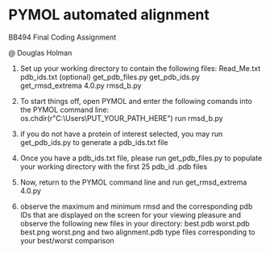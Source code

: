 # PYMOL automated alignment

BB494 Final Coding Assignment


@ Douglas Holman

1. Set up your working directory to contain the following files:
Read_Me.txt
pdb_ids.txt (optional)
get_pdb_files.py
get_pdb_ids.py
get_rmsd_extrema 4.0.py
rmsd_b.py

2. To start things off, open PYMOL and enter the following comands into the PYMOL command line:
os.chdir(r"C:\Users\PUT_YOUR_PATH_HERE")
run rmsd_b.py

2. if you do not have a protein of interest selected, you may run get_pdb_ids.py to generate a pdb_ids.txt file

3. Once you have a pdb_ids.txt file, please run get_pdb_files.py to populate your working directory with the first 25 pdb_id .pdb files

4. Now, return to the PYMOL command line and run get_rmsd_extrema 4.0.py

5. observe the maximum and minimum rmsd and the corresponding pdb IDs that are displayed on the screen for your viewing pleasure and observe the following new files in your directory:
best.pdb
worst.pdb
best.png
worst.png
and two alignment.pdb type files corresponding to your best/worst comparison


